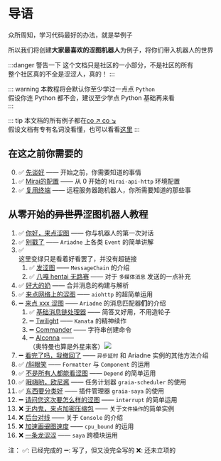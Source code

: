 # 导语

众所周知，学习代码最好的办法，就是举例子

所以我们将创建**大家最喜欢的涩图机器人**为例子，将你们带入机器人的世界

:::danger 警告一下
这个文档只是社区的一小部分，不是社区的所有  
整个社区真的不全是涩涩人，真的！
:::

::: warning
本教程将会默认你至少学过一点点 `Python`  
假设你连 Python 都不会，建议至少学点 Python 基础再来看  
:::

::: tip
本文档的所有例子都在[co ↗ co ↘](https://github.com/GraiaCommunity/EroEroBot)  
假设文档有专有名词没看懂，也可以看看[这里](terms)
:::

## 在这之前你需要的

 0. :white_check_mark: [先谈好](./before/Q&A.md) —— 开始之前，你需要知道的事情  
 1. :white_check_mark: [Mirai的配置](./before/1_mirai.md) —— 从 0 开始的 `Mirai-api-http` 环境配置
 2. :white_check_mark: [复用终端](./before/2_terminal_multiplexer.md) —— 远程服务器跑机器人，你所需要知道的那些事

## 从零开始的~~异世界~~涩图机器人教程

 1. :white_check_mark: [你好，来点涩图](./tutorials/1_hello_ero.md) —— 你与机器人的第一次对话
 2. :white_check_mark: [别戳了](./tutorials/2_other_event.md) —— `Ariadne` 上各类 `Event` 的简单讲解
 3. :white_check_mark: <MoreInfo :link="true" words="关于消息链的故事"><div style="background: var(--c-bg);border:3px solid var(--c-brand)">这里变绿只是看着好看罢了，并没有超链接</div></MoreInfo>
    1. :white_check_mark: [发涩图](./tutorials/3_1_ero_comes.md) —— `MessageChain` 的介绍
    2. :white_check_mark: [八嘎 hentai 无路赛](./tutorials/3_2_kugimiya.md) —— 对于 ` 多媒体消息 ` 发送的一点补充  
 4. :white_check_mark: [好大的奶](./tutorials/4_forward_message.md) —— 合并消息的构建与解析
 5. :white_check_mark: [来点网络上的涩图](./tutorials/5_ero_from_net.md) —— `aiohttp` 的超简单运用
 6. :heavy_minus_sign: [来点 xxx 涩图](./tutorials/6_0_setu_tag.md) —— `Ariadne` 的消息匹配器**们**的介绍  
    1. :white_check_mark: [基础消息链处理器](./tutorials/6_1_base_parser.md) —— 简答又好用，不用造轮子  
    2. :heavy_minus_sign: [Twilight](./tutorials/6_2_twilight.md) —— `Kanata` 的精神续作  
    3. :heavy_minus_sign: [Commander](./tutorials/6_3_commander.md) —— 字符串创建命令  
    4. :heavy_minus_sign: [Alconna](./tutorials/6_4_alconna.md) —— <MoreInfo words="外  星  来  客"><div style="background: var(--c-bg);border:3px solid var(--c-brand)">（奥特曼也算是外星来客）<img src="/images/alien.webp" style="vertical-align:top"/></div></MoreInfo>  
 7. :heavy_minus_sign: [看完了吗，我撤回了](./tutorials/7_leave_no_evidence.md) —— `异步延时` 和 Ariadne 实例的其他方法介绍
 8. :white_check_mark: [/斜眼笑](./tutorials/8_huaji.md) —— `Formatter` 与 `Component` 的运用
 9. :white_check_mark: [不是所有人都能看涩图](./tutorials/9_not_everyone_have_st.md) —— `Depend` 的简单运用
10. :white_check_mark: [哦嗨哟，欧尼酱](./tutorials/10_ohayou_oniichan.md) —— 任务计划器 `graia-scheduler` 的使用
11. :white_check_mark: [东西要分类好](./tutorials/11_classification.md) —— 插件管理器 `graia-saya` 的使用
12. :heavy_minus_sign: [请问您这次要怎么样的涩图](./tutorials/12_setu_tag_pls.md) —— `interrupt` 的简单运用
13. :x: [无内鬼，来点加密压缩包]() —— 关于`文件操作`的简单实例
14. :x: [后台对线]() —— 关于 `Console` 的介绍
15. :x: [加速画~~涩~~图速度]() —— `cpu_bound` 的运用
16. :x: [一条龙涩涩]() —— `saya` 跨模块运用

注：
:white_check_mark:: 已经完成的
:heavy_minus_sign:: 写了，但又没完全写的
:x:: 还未立项的
